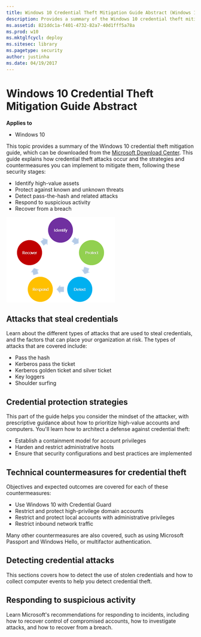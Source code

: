 ```yaml
---
title: Windows 10 Credential Theft Mitigation Guide Abstract (Windows 10)
description: Provides a summary of the Windows 10 credential theft mitigation guide.
ms.assetid: 821ddc1a-f401-4732-82a7-40d1fff5a78a
ms.prod: w10
ms.mktglfcycl: deploy
ms.sitesec: library
ms.pagetype: security
author: justinha
ms.date: 04/19/2017
---
```


# Windows 10 Credential Theft Mitigation Guide Abstract

**Applies to**
-   Windows 10

This topic provides a summary of the Windows 10 credential theft mitigation guide, which can be downloaded from the [Microsoft Download Center](https://download.microsoft.com/download/C/1/4/C14579CA-E564-4743-8B51-61C0882662AC/Windows%2010%20credential%20theft%20mitigation%20guide.docx).
This guide explains how credential theft attacks occur and the strategies and countermeasures you can implement to mitigate them, following these security stages:

- Identify high-value assets
- Protect against known and unknown threats
- Detect pass-the-hash and related attacks
- Respond to suspicious activity
- Recover from a breach

![Security stages](images\security-stages.png)

## Attacks that steal credentials

Learn about the different types of attacks that are used to steal credentials, and the factors that can place your organization at risk.
The types of attacks that are covered include:

- Pass the hash
- Kerberos pass the ticket
- Kerberos golden ticket and silver ticket
- Key loggers
- Shoulder surfing

## Credential protection strategies

This part of the guide helps you consider the mindset of the attacker, with prescriptive guidance about how to prioritize high-value accounts and computers.
You'll learn how to architect a defense against credential theft:

- Establish a containment model for account privileges
- Harden and restrict administrative hosts
- Ensure that security configurations and best practices are implemented

## Technical countermeasures for credential theft

Objectives and expected outcomes are covered for each of these countermeasures:

- Use Windows 10 with Credential Guard
- Restrict and protect high-privilege domain accounts
- Restrict and protect local accounts with administrative privileges
- Restrict inbound network traffic

Many other countermeasures are also covered, such as using Microsoft Passport and Windows Hello, or multifactor authentication.

## Detecting credential attacks

This sections covers how to detect the use of stolen credentials and how to collect computer events to help you detect credential theft.

## Responding to suspicious activity

Learn Microsoft's recommendations for responding to incidents, including how to recover control of compromised accounts, how to investigate attacks, and how to recover from a breach.


